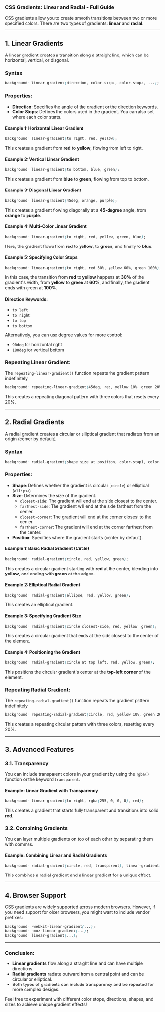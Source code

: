 
### CSS Gradients: Linear and Radial - Full Guide

CSS gradients allow you to create smooth transitions between two or more specified colors. There are two types of gradients: **linear** and **radial**.

---

## 1. **Linear Gradients**

A linear gradient creates a transition along a straight line, which can be horizontal, vertical, or diagonal.

### Syntax
```css
background: linear-gradient(direction, color-stop1, color-stop2, ...);
```

### Properties:

- **Direction**: Specifies the angle of the gradient or the direction keywords.
- **Color Stops**: Defines the colors used in the gradient. You can also set where each color starts.

#### Example 1: Horizontal Linear Gradient
```css
background: linear-gradient(to right, red, yellow);
```
This creates a gradient from **red** to **yellow**, flowing from left to right.

#### Example 2: Vertical Linear Gradient
```css
background: linear-gradient(to bottom, blue, green);
```
This creates a gradient from **blue** to **green**, flowing from top to bottom.

#### Example 3: Diagonal Linear Gradient
```css
background: linear-gradient(45deg, orange, purple);
```
This creates a gradient flowing diagonally at a **45-degree** angle, from **orange** to **purple**.

#### Example 4: Multi-Color Linear Gradient
```css
background: linear-gradient(to right, red, yellow, green, blue);
```
Here, the gradient flows from **red** to **yellow**, to **green**, and finally to **blue**.

#### Example 5: Specifying Color Stops
```css
background: linear-gradient(to right, red 30%, yellow 60%, green 100%);
```
In this case, the transition from **red** to **yellow** happens at **30%** of the gradient's width, from **yellow** to **green** at **60%**, and finally, the gradient ends with green at **100%**.

#### Direction Keywords:
- `to left`
- `to right`
- `to top`
- `to bottom`

Alternatively, you can use degree values for more control:
- `90deg` for horizontal right
- `180deg` for vertical bottom

### Repeating Linear Gradient:
The `repeating-linear-gradient()` function repeats the gradient pattern indefinitely.

```css
background: repeating-linear-gradient(45deg, red, yellow 10%, green 20%);
```
This creates a repeating diagonal pattern with three colors that resets every 20%.

---

## 2. **Radial Gradients**

A radial gradient creates a circular or elliptical gradient that radiates from an origin (center by default).

### Syntax
```css
background: radial-gradient(shape size at position, color-stop1, color-stop2, ...);
```

### Properties:

- **Shape**: Defines whether the gradient is circular (`circle`) or elliptical (`ellipse`).
- **Size**: Determines the size of the gradient.
  - `closest-side`: The gradient will end at the side closest to the center.
  - `farthest-side`: The gradient will end at the side farthest from the center.
  - `closest-corner`: The gradient will end at the corner closest to the center.
  - `farthest-corner`: The gradient will end at the corner farthest from the center.
- **Position**: Specifies where the gradient starts (center by default).

#### Example 1: Basic Radial Gradient (Circle)
```css
background: radial-gradient(circle, red, yellow, green);
```
This creates a circular gradient starting with **red** at the center, blending into **yellow**, and ending with **green** at the edges.

#### Example 2: Elliptical Radial Gradient
```css
background: radial-gradient(ellipse, red, yellow, green);
```
This creates an elliptical gradient.

#### Example 3: Specifying Gradient Size
```css
background: radial-gradient(circle closest-side, red, yellow, green);
```
This creates a circular gradient that ends at the side closest to the center of the element.

#### Example 4: Positioning the Gradient
```css
background: radial-gradient(circle at top left, red, yellow, green);
```
This positions the circular gradient's center at the **top-left corner** of the element.

### Repeating Radial Gradient:
The `repeating-radial-gradient()` function repeats the gradient pattern indefinitely.

```css
background: repeating-radial-gradient(circle, red, yellow 10%, green 20%);
```
This creates a repeating circular pattern with three colors, resetting every 20%.

---

## 3. **Advanced Features**

### 3.1. **Transparency**
You can include transparent colors in your gradient by using the `rgba()` function or the keyword `transparent`.

#### Example: Linear Gradient with Transparency
```css
background: linear-gradient(to right, rgba(255, 0, 0, 0), red);
```
This creates a gradient that starts fully transparent and transitions into solid **red**.

### 3.2. **Combining Gradients**
You can layer multiple gradients on top of each other by separating them with commas.

#### Example: Combining Linear and Radial Gradients
```css
background: radial-gradient(circle, red, transparent), linear-gradient(to right, blue, transparent);
```
This combines a radial gradient and a linear gradient for a unique effect.

---

## 4. **Browser Support**

CSS gradients are widely supported across modern browsers. However, if you need support for older browsers, you might want to include vendor prefixes:

```css
background: -webkit-linear-gradient(...);
background: -moz-linear-gradient(...);
background: linear-gradient(...);
```

---

### Conclusion:
- **Linear gradients** flow along a straight line and can have multiple directions.
- **Radial gradients** radiate outward from a central point and can be circular or elliptical.
- Both types of gradients can include transparency and be repeated for more complex designs.

Feel free to experiment with different color stops, directions, shapes, and sizes to achieve unique gradient effects!